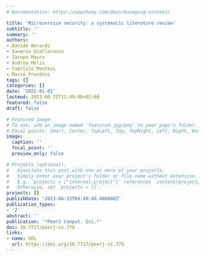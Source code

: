 ```yaml
---
# Documentation: https://wowchemy.com/docs/managing-content/

title: 'Microservice security: a systematic literature review'
subtitle: ''
summary: ''
authors:
- Davide Berardi
- Saverio Giallorenzo
- Jacopo Mauro
- Andrea Melis
- Fabrizio Montesi
- Marco Prandini
tags: []
categories: []
date: '2022-01-01'
lastmod: 2023-06-22T11:49:40+02:00
featured: false
draft: false

# Featured image
# To use, add an image named `featured.jpg/png` to your page's folder.
# Focal points: Smart, Center, TopLeft, Top, TopRight, Left, Right, BottomLeft, Bottom, BottomRight.
image:
  caption: ''
  focal_point: ''
  preview_only: false

# Projects (optional).
#   Associate this post with one or more of your projects.
#   Simply enter your project's folder or file name without extension.
#   E.g. `projects = ["internal-project"]` references `content/project/deep-learning/index.md`.
#   Otherwise, set `projects = []`.
projects: []
publishDate: '2023-06-22T09:49:40.488000Z'
publication_types:
- '2'
abstract: ''
publication: '*PeerJ Comput. Sci.*'
doi: 10.7717/peerj-cs.779
links:
- name: URL
  url: https://doi.org/10.7717/peerj-cs.779
---
```

